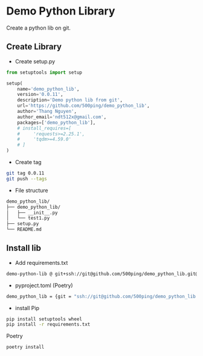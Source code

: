 # Demo Python Library

Create a python lib on git.

## Create Library

- Create setup.py

```python
from setuptools import setup

setup(
    name='demo_python_lib',
    version='0.0.11',
    description='Demo python lib from git',
    url='https://github.com/500ping/demo_python_lib',
    author='Thang Nguyen',
    author_email='ndt512x@gmail.com',
    packages=['demo_python_lib'],
    # install_requires=[
    #     'requests>=2.25.1',
    #     'tqdm>=4.59.0'
    # ]
)
```
- Create tag 
```bash
git tag 0.0.11
git push --tags
```
- File structure
```bash
demo_python_lib/
├── demo_python_lib/
│   ├── __init__.py
│   └── test1.py
├── setup.py
└── README.md
```

## Install lib
- Add requirements.txt

```bash
demo-python-lib @ git+ssh://git@github.com/500ping/demo_python_lib.git@0.0.11
```
- pyproject.toml (Poetry)
```bash
demo_python_lib = {git = "ssh://git@github.com/500ping/demo_python_lib.git", rev = "0.0.11"}
```
- install 
Pip
```bash
pip install setuptools wheel
pip install -r requirements.txt
```
Poetry
```bash
poetry install
```
